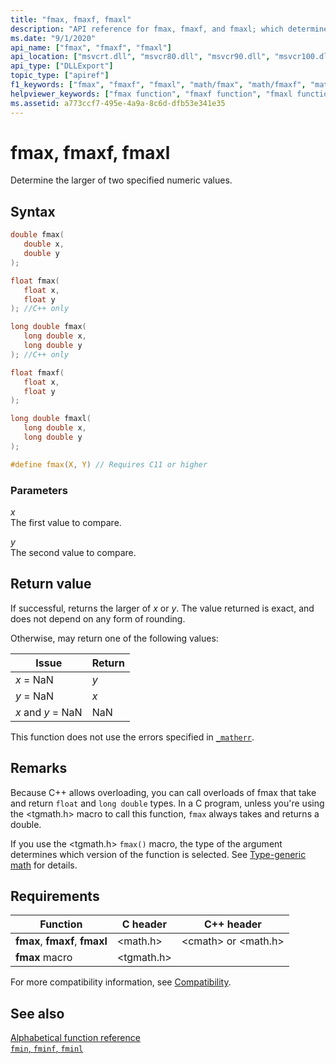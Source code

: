 ```yaml
---
title: "fmax, fmaxf, fmaxl"
description: "API reference for fmax, fmaxf, and fmaxl; which determines the larger of two numeric values."
ms.date: "9/1/2020"
api_name: ["fmax", "fmaxf", "fmaxl"]
api_location: ["msvcrt.dll", "msvcr80.dll", "msvcr90.dll", "msvcr100.dll", "msvcr100_clr0400.dll", "msvcr110.dll", "msvcr110_clr0400.dll", "msvcr120.dll", "msvcr120_clr0400.dll", "ucrtbase.dll", "api-ms-win-crt-math-l1-1-0.dll"]
api_type: ["DLLExport"]
topic_type: ["apiref"]
f1_keywords: ["fmax", "fmaxf", "fmaxl", "math/fmax", "math/fmaxf", "math/fmaxl"]
helpviewer_keywords: ["fmax function", "fmaxf function", "fmaxl function"]
ms.assetid: a773ccf7-495e-4a9a-8c6d-dfb53e341e35
---
```

# fmax, fmaxf, fmaxl

Determine the larger of two specified numeric values.

## Syntax

```C
double fmax(
   double x,
   double y
);

float fmax(
   float x,
   float y
); //C++ only

long double fmax(
   long double x,
   long double y
); //C++ only

float fmaxf(
   float x,
   float y
);

long double fmaxl(
   long double x,
   long double y
);

#define fmax(X, Y) // Requires C11 or higher
```

### Parameters

*x*\
The first value to compare.

*y*\
The second value to compare.

## Return value

If successful, returns the larger of *x* or *y*. The value returned is exact, and does not depend on any form of rounding.

Otherwise, may return one of the following values:

|Issue|Return|
|-----------|------------|
|*x* = NaN|*y*|
|*y* = NaN|*x*|
|*x* and *y* = NaN|NaN|

This function does not use the errors specified in  [`_matherr`](matherr.md).

## Remarks

Because C++ allows overloading, you can call overloads of fmax that take and return `float` and `long double` types. In a C program, unless you're using the \<tgmath.h> macro to call this function, `fmax` always takes and returns a double.

If you use the \<tgmath.h> `fmax()` macro, the type of the argument determines which version of the function is selected. See [Type-generic math](../tgmath.md) for details.

## Requirements

|Function|C header|C++ header|
|--------------|--------------|------------------|
|**fmax**, **fmaxf**, **fmaxl**|\<math.h>|\<cmath> or \<math.h>|
|**fmax** macro | \<tgmath.h> ||

For more compatibility information, see [Compatibility](../compatibility.md).

## See also

[Alphabetical function reference](crt-alphabetical-function-reference.md)\
[`fmin`, `fminf`, `fminl`](fmin-fminf-fminl.md)
